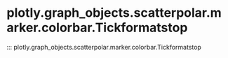 # plotly.graph_objects.scatterpolar.marker.colorbar.Tickformatstop

::: plotly.graph_objects.scatterpolar.marker.colorbar.Tickformatstop
